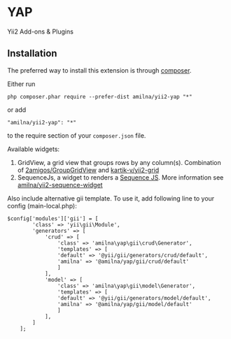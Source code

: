YAP
===
Yii2 Add-ons & Plugins

Installation
------------

The preferred way to install this extension is through [composer](http://getcomposer.org/download/).

Either run

```
php composer.phar require --prefer-dist amilna/yii2-yap "*"
```

or add

```
"amilna/yii2-yap": "*"
```

to the require section of your `composer.json` file.

Available widgets:
1. GridView, a grid view that groups rows by any column(s). Combination of [2amigos/GroupGridView](https://github.com/2amigos/yii2-grid-view-library/blob/master/GroupGridView.php) and [kartik-v/yii2-grid](https://github.com/kartik-v/yii2-grid)
2. SequenceJs, a widget to renders a [Sequence JS](http://sequencejs.com). More information see [amilna/yii2-sequence-widget](https://github.com/amilna/yii2-sequence-widget)


Also include alternative gii template. To use it, add following line to your config (main-local.php):


```
$config['modules']['gii'] = [
        'class' => 'yii\gii\Module',
        'generators' => [
            'crud' => [
                'class' => 'amilna\yap\gii\crud\Generator',
                'templates' => [
                'default' => '@yii/gii/generators/crud/default',
                'amilna' => '@amilna/yap/gii/crud/default'
                ]
            ],
            'model' => [
                'class' => 'amilna\yap\gii\model\Generator',
                'templates' => [
                'default' => '@yii/gii/generators/model/default',
                'amilna' => '@amilna/yap/gii/model/default'
                ]
            ],
        ]
    ];

```